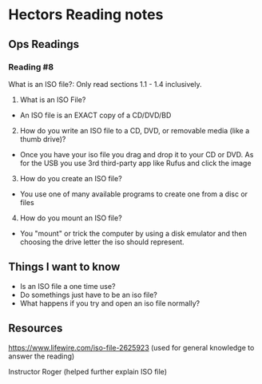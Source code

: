 # Hectors Reading notes

## Ops Readings

### Reading #8

What is an ISO file?: Only read sections 1.1 - 1.4 inclusively.

1. What is an ISO File?

- An ISO file is an EXACT copy of a CD/DVD/BD

2. How do you write an ISO file to a CD, DVD, or removable media (like a thumb drive)?

- Once you have your iso file you drag and drop it to your CD or DVD. As for the USB you use 3rd third-party app like Rufus and click the image

3. How do you create an ISO file?

- You use one of many available programs to create one from a disc or files

4. How do you mount an ISO file?

- You "mount" or trick the computer by using a disk emulator and then choosing the drive letter the iso should represent. 

## Things I want to know

- Is an ISO file a one time use?
- Do somethings just have to be an iso file?
- What happens if you try and open an iso file normally?

## Resources

https://www.lifewire.com/iso-file-2625923 (used for general knowledge to answer the reading)

Instructor Roger (helped further explain ISO file)
